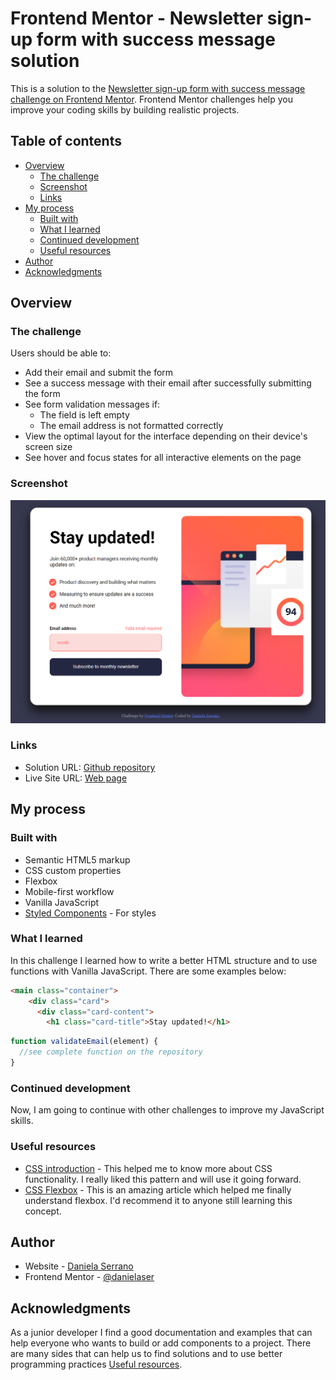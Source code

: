 # Frontend Mentor - Newsletter sign-up form with success message solution

This is a solution to the [Newsletter sign-up form with success message challenge on Frontend Mentor](https://www.frontendmentor.io/challenges/newsletter-signup-form-with-success-message-3FC1AZbNrv). Frontend Mentor challenges help you improve your coding skills by building realistic projects. 

## Table of contents

- [Overview](#overview)
  - [The challenge](#the-challenge)
  - [Screenshot](#screenshot)
  - [Links](#links)
- [My process](#my-process)
  - [Built with](#built-with)
  - [What I learned](#what-i-learned)
  - [Continued development](#continued-development)
  - [Useful resources](#useful-resources)
- [Author](#author)
- [Acknowledgments](#acknowledgments)

## Overview

### The challenge

Users should be able to:

- Add their email and submit the form
- See a success message with their email after successfully submitting the form
- See form validation messages if:
  - The field is left empty
  - The email address is not formatted correctly
- View the optimal layout for the interface depending on their device's screen size
- See hover and focus states for all interactive elements on the page

### Screenshot

![](./assets/images/screenshot-newsletter.png)

### Links

- Solution URL: [Github repository](https://github.com/danielaser/newsletter-sing-up)
- Live Site URL: [Web page](https://newsletter-sing-up.netlify.app/)

## My process

### Built with

- Semantic HTML5 markup
- CSS custom properties
- Flexbox
- Mobile-first workflow
- Vanilla JavaScript
- [Styled Components](https://styled-components.com/) - For styles

### What I learned

In this challenge I learned how to write a better HTML structure and to use functions with Vanilla JavaScript.
There are some examples below:

```html
<main class="container">
    <div class="card">
      <div class="card-content">
        <h1 class="card-title">Stay updated!</h1>
```

```js
function validateEmail(element) {
  //see complete function on the repository
}
```

### Continued development

Now, I am going to continue with other challenges to improve my JavaScript skills.

### Useful resources

- [CSS introduction](https://www.w3schools.com/css/css_boxmodel.asp) - This helped me to know more about CSS functionality. I really liked this pattern and will use it going forward.
- [CSS Flexbox](https://css-tricks.com/snippets/css/a-guide-to-flexbox/) - This is an amazing article which helped me finally understand flexbox. I'd recommend it to anyone still learning this concept.

## Author

- Website - [Daniela Serrano](https://danielaser.github.io)
- Frontend Mentor - [@danielaser](https://www.frontendmentor.io/profile/yourusername)

## Acknowledgments

As a junior developer I find a good documentation and examples that can help everyone who wants to build or add components to a project. There are many sides that can help us to find solutions and to use better programming practices [Useful resources](#useful-resources).
